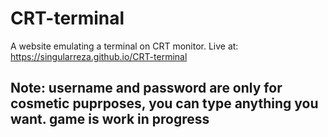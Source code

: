 # CRT-terminal
A website emulating a terminal on CRT monitor. Live at: https://singularreza.github.io/CRT-terminal

## Note: username and password are only for cosmetic puprposes, you can type anything you want. game is work in progress
